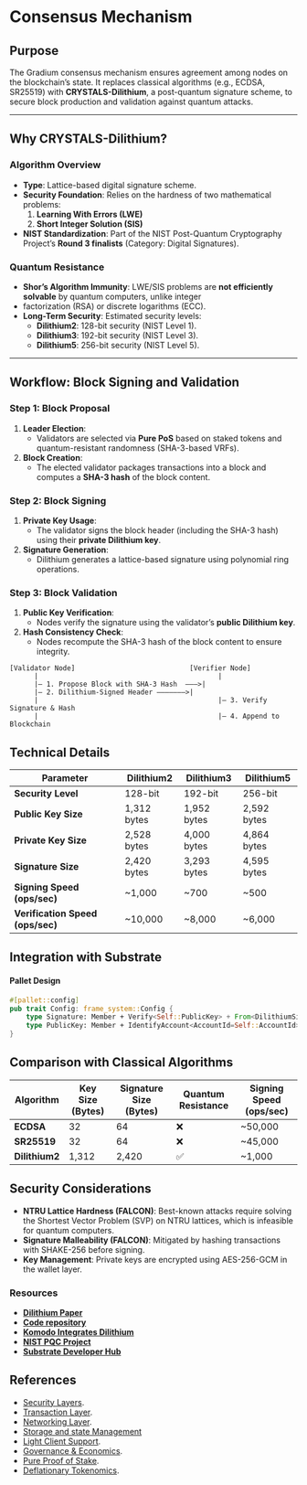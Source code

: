 # Consensus Mechanism

## **Purpose**

The Gradium consensus mechanism ensures agreement among nodes on the blockchain’s state. It replaces classical algorithms (e.g.,
ECDSA, SR25519) with **CRYSTALS-Dilithium**, a post-quantum signature scheme, to secure block production and validation
against quantum attacks.

---

## **Why CRYSTALS-Dilithium?**

### **Algorithm Overview**

- **Type**: Lattice-based digital signature scheme.
- **Security Foundation**: Relies on the hardness of two mathematical problems:
    1. **Learning With Errors (LWE)**
    2. **Short Integer Solution (SIS)**
- **NIST Standardization**: Part of the NIST Post-Quantum Cryptography Project’s **Round 3 finalists** (Category:
  Digital Signatures).

### **Quantum Resistance**

- **Shor’s Algorithm Immunity**: LWE/SIS problems are **not efficiently solvable** by quantum computers, unlike integer
- factorization (RSA) or discrete logarithms (ECC).
- **Long-Term Security**: Estimated security levels:
    - **Dilithium2**: 128-bit security (NIST Level 1).
    - **Dilithium3**: 192-bit security (NIST Level 3).
    - **Dilithium5**: 256-bit security (NIST Level 5).

---

## **Workflow: Block Signing and Validation**

### **Step 1: Block Proposal**

1. **Leader Election**:
    - Validators are selected via **Pure PoS** based on staked tokens and quantum-resistant randomness (SHA-3-based
      VRFs).
2. **Block Creation**:
    - The elected validator packages transactions into a block and computes a **SHA-3 hash** of the block content.

### **Step 2: Block Signing**

1. **Private Key Usage**:
    - The validator signs the block header (including the SHA-3 hash) using their **private Dilithium key**.
2. **Signature Generation**:
    - Dilithium generates a lattice-based signature using polynomial ring operations.

### **Step 3: Block Validation**

1. **Public Key Verification**:
    - Nodes verify the signature using the validator’s **public Dilithium key**.
2. **Hash Consistency Check**:
    - Nodes recompute the SHA-3 hash of the block content to ensure integrity.

```plaintext
[Validator Node]                            [Verifier Node]  
      |                                            |  
      |— 1. Propose Block with SHA-3 Hash  ———>|  
      |— 2. Dilithium-Signed Header ———————>|  
      |                                            |— 3. Verify Signature & Hash  
      |                                            |— 4. Append to Blockchain  
```

## Technical Details

| Parameter                        | Dilithium2  | Dilithium3  | Dilithium5  |
|----------------------------------|-------------|-------------|-------------|
| **Security Level**               | 128-bit     | 192-bit     | 256-bit     |
| **Public Key Size**              | 1,312 bytes | 1,952 bytes | 2,592 bytes |
| **Private Key Size**             | 2,528 bytes | 4,000 bytes | 4,864 bytes |
| **Signature Size**               | 2,420 bytes | 3,293 bytes | 4,595 bytes |
| **Signing Speed (ops/sec)**      | ~1,000      | ~700        | ~500        |
| **Verification Speed (ops/sec)** | ~10,000     | ~8,000      | ~6,000      |

## Integration with Substrate

#### Pallet Design

```rust
#[pallet::config]
pub trait Config: frame_system::Config {
    type Signature: Member + Verify<Self::PublicKey> + From<DilithiumSignature>;
    type PublicKey: Member + IdentifyAccount<AccountId=Self::AccountId>;
}
```

## Comparison with Classical Algorithms

| Algorithm      | Key Size (Bytes) | Signature Size (Bytes) | Quantum Resistance | Signing Speed (ops/sec) |
|----------------|------------------|------------------------|--------------------|-------------------------|
| **ECDSA**      | 32               | 64                     | ❌                  | ~50,000                 |
| **SR25519**    | 32               | 64                     | ❌                  | ~45,000                 |
| **Dilithium2** | 1,312            | 2,420                  | ✅                  | ~1,000                  |

## Security Considerations

- **NTRU Lattice Hardness (FALCON)**: Best-known attacks require solving the Shortest Vector Problem (SVP) on NTRU
  lattices, which is infeasible for quantum computers.
- **Signature Malleability (FALCON)**: Mitigated by hashing transactions with SHAKE-256 before signing.
- **Key Management**: Private keys are encrypted using AES-256-GCM in the wallet layer.

### Resources

- **[Dilithium Paper](https://pq-crystals.org/dilithium/data/dilithium-specification-round3-20210201.pdf)**
- **[Code repository](https://github.com/pq-crystals/dilithium)**
- **[Komodo Integrates Dilithium](https://komodoplatform.com/en/blog/dilithium-quantum-secure-blockchain/)**
- **[NIST PQC Project](https://csrc.nist.gov/projects/post-quantum-cryptography)**
- **[Substrate Developer Hub](https://substrate.dev/docs/en/)**

## References

- [Security Layers](https://github.com/GradeLabz/quantum-resistant-blockchain-docs/tree/main/3.0%20Security%20Layers).
- [Transaction Layer](https://github.com/GradeLabz/quantum-resistant-blockchain-docs/blob/main/2.0%20Core%20Blockchain%20Features/2.2%20transaction-layer.md).
- [Networking Layer](https://github.com/GradeLabz/quantum-resistant-blockchain-docs/blob/main/3.0%20Security%20Layers/3.2%20networking-layer.md).
- [Storage and state Management](https://github.com/GradeLabz/quantum-resistant-blockchain-docs/blob/main/3.0%20Security%20Layers/3.3%20storage-and-state-management.md)
- [Light Client Support](https://github.com/GradeLabz/quantum-resistant-blockchain-docs/blob/main/4.0%20Supporting%20Features/4.1%20light-client-support.md).
- [Governance & Economics](https://github.com/GradeLabz/quantum-resistant-blockchain-docs/tree/main/5.0%20Governance%20and%20Economics).
- [Pure Proof of Stake](https://github.com/GradeLabz/quantum-resistant-blockchain-docs/blob/main/5.0%20Governance%20and%20Economics/5.2%20pure-proof-of-stake.md).
- [Deflationary Tokenomics](https://github.com/GradeLabz/quantum-resistant-blockchain-docs/blob/main/5.0%20Governance%20and%20Economics/5.3%20deflationary-tokenomics.md).
